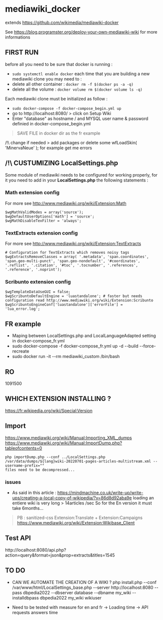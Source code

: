 # mediawiki_docker

extends https://github.com/wikimedia/mediawiki-docker

See https://blog.programster.org/deploy-your-own-mediawiki-wiki for more informations

## FIRST RUN

before all you need to be sure that docker is running : 
* ``` sudo systemctl enable docker ```
each time that you are building a new mediawiki clone you may need to : 
* delete all other container : ```docker rm -f $(docker ps -a -q)```
* delete all the volume : ```docker volume rm $(docker volume ls -q)```

Each mediawiki clone must be initialized as follow : 
* ``` sudo docker-compose -f docker-compose_begin.yml up ```
* go to http://localhost:8080/ > click on Setup Wiki
* Enter "database" as hostname / and MYSQL user name & password definied in docker-compose_begin.yml
> SAVE FILE in docker dir as the fr example

/!\ change if needed > add packages or delete some wfLoadSkin( 'MinervaNeue' ); for example get me errors

## /!\ CUSTUMIZING LocalSettings.php

Some module of mediawiki needs to be configured for working properly, for it you need to add in your **LocalSettings.php** the following statements :

### Math extension config

For more see  http://www.mediawiki.org/wiki/Extension:Math
```
$wgMathValidModes = array('source');
$wgDefaultUserOptions['math'] = 'source';
$wgMathDisableTexFilter = 'always';
```

### TextExtracts extension config

For more see  http://www.mediawiki.org/wiki/Extension:TextExtracts
```
# Configuration for TextExtracts which removes noisy tags
$wgExtractsRemoveClasses = array( '.metadata', 'span.coordinates', 'span.geo-multi-punct', 'span.geo-nondefault', '#coordinates', '.reflist', '.citation', '#toc', '.tocnumber', '.references', '.reference', '.noprint');
```
### Scribunto extension config

```
$wgTemplateDataUseGUI = false;
$wgScribuntoDefaultEngine = 'luastandalone'; # faster but needs configuration read http://www.mediawiki.org/wiki/Extension:Scribunto
$wgScribuntoEngineConf['luastandalone']['errorFile'] = 'lua_error.log';
```


## FR example
* Maping between LocalSettings.php and LocalLanguageAdapted setting in docker-compose_fr.yml 
* sudo docker-compose -f docker-compose_fr.yml up -d --build --force-recreate 
* sudo docker run -it --rm mediawiki_custom /bin/bash 

## RO 
1091500
## WHICH EXTENSION INSTALLING ?
https://fr.wikipedia.org/wiki/Special:Version

## Import

https://www.mediawiki.org/wiki/Manual:Importing_XML_dumps
https://www.mediawiki.org/wiki/Manual:ImportDump.php?tableofcontents=0

```
php importDump.php --conf ../LocalSettings.php /var/data/dumps/${lang}wiki-20220701-pages-articles-multistream.xml --username-prefix=""
files need to be decompressed... 
```

### issues 

* As said in this article : https://mindmachine.co.uk/write-up/write-ups/creating-a-local-copy-of-wikipedia/?v=86d8d92aba9e
loading an entiere wiki is very long > 14articles /sec
So for the En version it must take 6months...

> PB : sanitized-css
> Extension:Translate + Extension:Campaigns
https://www.mediawiki.org/wiki/Extension:Wikibase_Client

## Test API

http://localhost:8080/api.php?action=query&format=json&prop=extracts&titles=1545



## TO DO 
* CAN WE AUTOMATE THE CREATION OF A WIKI ? 
php install.php --conf /var/www/html/LocalSettings_base.php --server http://localhost:8080 --pass dbpedia2022 --dbserver database --dbname my_wiki --installdbpass dbpedia2022 my_wiki wikiuser 

* Need to be tested with measure for en and fr 
-> Loading time
-> API requests answers time
